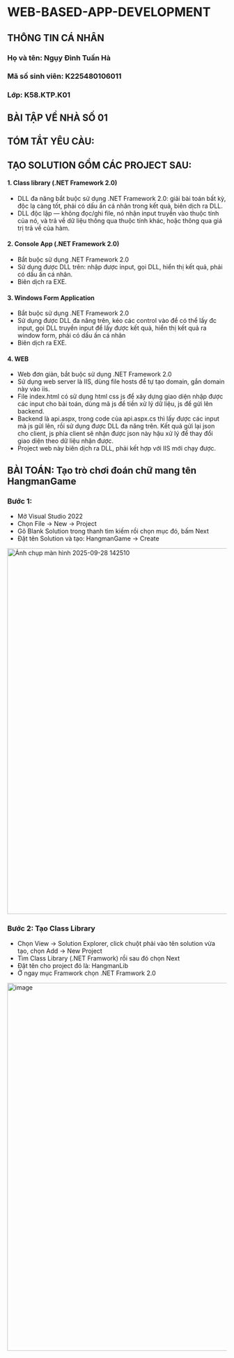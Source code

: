 # WEB-BASED-APP-DEVELOPMENT
## THÔNG TIN CÁ NHÂN
### Họ và tên: Ngụy Đình Tuấn Hà
### Mã số sinh viên: K225480106011
### Lớp: K58.KTP.K01
## BÀI TẬP VỀ NHÀ SỐ 01
## TÓM TẮT YÊU CÀU:
## TẠO SOLUTION GỒM CÁC PROJECT SAU:
#### 1. Class library (.NET Framework 2.0)
- DLL đa năng bắt buộc sử dụng .NET Framework 2.0: giải bài toán bất kỳ, độc lạ càng tốt, phải có dấu ấn cá nhân trong kết quả, biên dịch ra DLL.
- DLL độc lập — không đọc/ghi file, nó nhận input truyền vào thuộc tính của nó, và trả về dữ liệu thông qua thuộc tính khác, hoặc thông qua giá trị trả về của hàm.
#### 2. Console App (.NET Framework 2.0)
- Bắt buộc sử dụng .NET Framework 2.0
- Sử dụng được DLL trên: nhập được input, gọi DLL, hiển thị kết quả, phải có dấu ấn cá nhân.
- Biên dịch ra EXE.
#### 3. Windows Form Application
- Bắt buộc sử dụng .NET Framework 2.0
- Sử dụng được DLL đa năng trên, kéo các control vào để có thể lấy đc input, gọi DLL truyền input để lấy được kết quả, hiển thị kết quả ra window form, phải có dấu ấn cá nhân
- Biên dịch ra EXE.
#### 4. WEB
- Web đơn giản, bắt buộc sử dụng .NET Framework 2.0
- Sử dụng web server là IIS, dùng file hosts để tự tạo domain, gắn domain này vào iis.
- File index.html có sử dụng html css js để xây dựng giao diện nhập được các input cho bài toán, dùng mã js để tiền xử lý dữ liệu, js để gửi lên backend.
- Backend là api.aspx, trong code của api.aspx.cs thì lấy được các input mà js gửi lên, rồi sử dụng được DLL đa năng trên. Kết quả gửi lại json cho client, js phía client sẽ nhận được json này hậu xử lý để thay đổi giao diện theo dữ liệu nhận được.
- Project web này biên dịch ra DLL, phải kết hợp với IIS mới chạy được.
## BÀI TOÁN: Tạo trò chơi đoán chữ mang tên HangmanGame 
### Bước 1:
- Mở Visual Studio 2022
- Chọn File -> New -> Project
- Gõ Blank Solution trong thanh tìm kiếm rồi chọn mục đó, bấm Next
- Đặt tên Solution và tạo: HangmanGame -> Create
<img width="1273" height="839" alt="Ảnh chụp màn hình 2025-09-28 142510" src="https://github.com/user-attachments/assets/a51e9e52-f1d8-4d44-a128-22f4a7c8cdee" />

### Bước 2: Tạo Class Library
- Chọn View -> Solution Explorer, click chuột phải vào tên solution vừa tạo, chọn Add -> New Project
- Tìm Class Library (.NET Framwork) rồi sau đó chọn Next
- Đặt tên cho project đó là: HangmanLib
- Ở ngay mục Framwork chọn .NET Framwork 2.0
<img width="1265" height="844" alt="image" src="https://github.com/user-attachments/assets/26e2216e-ed82-44a1-81b5-55027a2a7940" />
